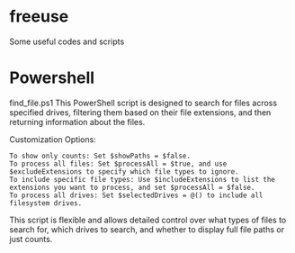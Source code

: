 # freeuse
Some useful codes and scripts


# Powershell
find_file.ps1
This PowerShell script is designed to search for files across specified drives, filtering them based on their file extensions, and then returning information about the files.

Customization Options:

    To show only counts: Set $showPaths = $false.
    To process all files: Set $processAll = $true, and use $excludeExtensions to specify which file types to ignore.
    To include specific file types: Use $includeExtensions to list the extensions you want to process, and set $processAll = $false.
    To process all drives: Set $selectedDrives = @() to include all filesystem drives.

This script is flexible and allows detailed control over what types of files to search for, which drives to search, and whether to display full file paths or just counts.
